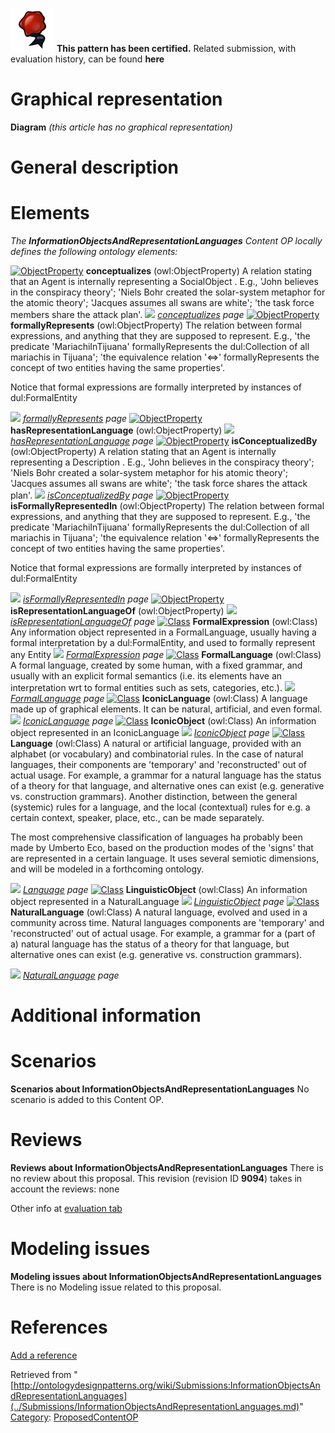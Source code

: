 [![](../images/thumb/b/b5/Certified.png/70px-Certified.png)](../Image/Certified.png.md "Certified.png") __This pattern has been certified.__
Related submission, with evaluation history, can be found __here__





#  Graphical representation


__Diagram__
_(this article has no graphical representation)_



#  General description


  




#  Elements


_The __InformationObjectsAndRepresentationLanguages__ Content OP locally defines the following ontology elements:_



[![ObjectProperty](../../../../../../images/thumb/c/c3/ObjectProperty.gif/20px-ObjectProperty.gif)](../Image/ObjectProperty.gif.md "ObjectProperty") __conceptualizes__ (owl:ObjectProperty) A relation stating that an Agent is internally representing a SocialObject . E.g., 'John believes in the conspiracy theory'; 'Niels Bohr created the solar-system metaphor for the atomic theory'; 'Jacques assumes all swans are white'; 'the task force members share the attack plan'. 
 [![](../../../../../../../../../../../../../images/thumb/8/87/ArrowRight.gif/11px-ArrowRight.gif)](../Image/ArrowRight.gif.md "ArrowRight.gif") _[conceptualizes](../Submissions/InformationObjectsAndRepresentationLanguages/conceptualizes.md "Submissions:InformationObjectsAndRepresentationLanguages/conceptualizes") page_
[![ObjectProperty](../../../../../../images/thumb/c/c3/ObjectProperty.gif/20px-ObjectProperty.gif)](../Image/ObjectProperty.gif.md "ObjectProperty") __formallyRepresents__ (owl:ObjectProperty) The relation between formal expressions, and anything that they are supposed to represent.
E.g., 'the predicate 'MariachiInTijuana' formallyRepresents the dul:Collection of all mariachis in Tijuana'; 'the equivalence relation '<=>' formallyRepresents the concept of two entities having the same properties'.


Notice that formal expressions are formally interpreted by instances of dul:FormalEntity 



 [![](../../../../../../../../../../../../../images/thumb/8/87/ArrowRight.gif/11px-ArrowRight.gif)](../Image/ArrowRight.gif.md "ArrowRight.gif") _[formallyRepresents](../Submissions/InformationObjectsAndRepresentationLanguages/formallyRepresents.md "Submissions:InformationObjectsAndRepresentationLanguages/formallyRepresents") page_
[![ObjectProperty](../../../../../../images/thumb/c/c3/ObjectProperty.gif/20px-ObjectProperty.gif)](../Image/ObjectProperty.gif.md "ObjectProperty") __hasRepresentationLanguage__ (owl:ObjectProperty) 
 [![](../../../../../../../../../../../../../images/thumb/8/87/ArrowRight.gif/11px-ArrowRight.gif)](../Image/ArrowRight.gif.md "ArrowRight.gif") _[hasRepresentationLanguage](../Submissions/InformationObjectsAndRepresentationLanguages/hasRepresentationLanguage.md "Submissions:InformationObjectsAndRepresentationLanguages/hasRepresentationLanguage") page_
[![ObjectProperty](../../../../../../images/thumb/c/c3/ObjectProperty.gif/20px-ObjectProperty.gif)](../Image/ObjectProperty.gif.md "ObjectProperty") __isConceptualizedBy__ (owl:ObjectProperty) A relation stating that an Agent is internally representing a Description . E.g., 'John believes in the conspiracy theory'; 'Niels Bohr created a solar-system metaphor for his atomic theory'; 'Jacques assumes all swans are white'; 'the task force shares the attack plan'. 
 [![](../../../../../../../../../../../../../images/thumb/8/87/ArrowRight.gif/11px-ArrowRight.gif)](../Image/ArrowRight.gif.md "ArrowRight.gif") _[isConceptualizedBy](../Submissions/InformationObjectsAndRepresentationLanguages/isConceptualizedBy.md "Submissions:InformationObjectsAndRepresentationLanguages/isConceptualizedBy") page_
[![ObjectProperty](../../../../../../images/thumb/c/c3/ObjectProperty.gif/20px-ObjectProperty.gif)](../Image/ObjectProperty.gif.md "ObjectProperty") __isFormallyRepresentedIn__ (owl:ObjectProperty) The relation between formal expressions, and anything that they are supposed to represent.
E.g., 'the predicate 'MariachiInTijuana' formallyRepresents the dul:Collection of all mariachis in Tijuana'; 'the equivalence relation '<=>' formallyRepresents the concept of two entities having the same properties'.


Notice that formal expressions are formally interpreted by instances of dul:FormalEntity 



 [![](../../../../../../../../../../../../../images/thumb/8/87/ArrowRight.gif/11px-ArrowRight.gif)](../Image/ArrowRight.gif.md "ArrowRight.gif") _[isFormallyRepresentedIn](../Submissions/InformationObjectsAndRepresentationLanguages/isFormallyRepresentedIn.md "Submissions:InformationObjectsAndRepresentationLanguages/isFormallyRepresentedIn") page_
[![ObjectProperty](../../../../../../images/thumb/c/c3/ObjectProperty.gif/20px-ObjectProperty.gif)](../Image/ObjectProperty.gif.md "ObjectProperty") __isRepresentationLanguageOf__ (owl:ObjectProperty) 
 [![](../../../../../../../../../../../../../images/thumb/8/87/ArrowRight.gif/11px-ArrowRight.gif)](../Image/ArrowRight.gif.md "ArrowRight.gif") _[isRepresentationLanguageOf](../Submissions/InformationObjectsAndRepresentationLanguages/isRepresentationLanguageOf.md "Submissions:InformationObjectsAndRepresentationLanguages/isRepresentationLanguageOf") page_
[![Class](../../../../../../../images/thumb/2/27/Class.gif/20px-Class.gif)](../Image/Class.gif.md "Class") __FormalExpression__ (owl:Class) Any information object represented in a FormalLanguage, usually having a formal interpretation by a dul:FormalEntity, and used to formally represent any Entity 
 [![](../../../../../../../../../../../../../images/thumb/8/87/ArrowRight.gif/11px-ArrowRight.gif)](../Image/ArrowRight.gif.md "ArrowRight.gif") _[FormalExpression](../Submissions/InformationObjectsAndRepresentationLanguages/FormalExpression.md "Submissions:InformationObjectsAndRepresentationLanguages/FormalExpression") page_
[![Class](../../../../../../../images/thumb/2/27/Class.gif/20px-Class.gif)](../Image/Class.gif.md "Class") __FormalLanguage__ (owl:Class) A formal language, created by some human, with a fixed grammar, and usually with an explicit formal semantics (i.e. its elements have an interpretation wrt to formal entities such as sets, categories, etc.). 
 [![](../../../../../../../../../../../../../images/thumb/8/87/ArrowRight.gif/11px-ArrowRight.gif)](../Image/ArrowRight.gif.md "ArrowRight.gif") _[FormalLanguage](../Submissions/InformationObjectsAndRepresentationLanguages/FormalLanguage.md "Submissions:InformationObjectsAndRepresentationLanguages/FormalLanguage") page_
[![Class](../../../../../../../images/thumb/2/27/Class.gif/20px-Class.gif)](../Image/Class.gif.md "Class") __IconicLanguage__ (owl:Class) A language made up of graphical elements. It can be natural, artificial, and even formal. 
 [![](../../../../../../../../../../../../../images/thumb/8/87/ArrowRight.gif/11px-ArrowRight.gif)](../Image/ArrowRight.gif.md "ArrowRight.gif") _[IconicLanguage](../Submissions/InformationObjectsAndRepresentationLanguages/IconicLanguage.md "Submissions:InformationObjectsAndRepresentationLanguages/IconicLanguage") page_
[![Class](../../../../../../../images/thumb/2/27/Class.gif/20px-Class.gif)](../Image/Class.gif.md "Class") __IconicObject__ (owl:Class) An information object represented in an IconicLanguage 
 [![](../../../../../../../../../../../../../images/thumb/8/87/ArrowRight.gif/11px-ArrowRight.gif)](../Image/ArrowRight.gif.md "ArrowRight.gif") _[IconicObject](../Submissions/InformationObjectsAndRepresentationLanguages/IconicObject.md "Submissions:InformationObjectsAndRepresentationLanguages/IconicObject") page_
[![Class](../../../../../../../images/thumb/2/27/Class.gif/20px-Class.gif)](../Image/Class.gif.md "Class") __Language__ (owl:Class) A natural or artificial language, provided with an alphabet (or vocabulary) and combinatorial rules. In the case of natural languages, their components are 'temporary' and 'reconstructed' out of actual usage. For example, a grammar for a natural language has the status of a theory for that language, and alternative ones can exist (e.g. generative vs. construction grammars).
Another distinction, between the general (systemic) rules for a language, and the local (contextual) rules for e.g. a certain context, speaker, place, etc., can be made separately.


The most comprehensive classification of languages ha probably been made by Umberto Eco, based on the production modes of the 'signs' that are represented in a certain language. It uses several semiotic dimensions, and will be modeled in a forthcoming ontology. 



 [![](../../../../../../../../../../../../../images/thumb/8/87/ArrowRight.gif/11px-ArrowRight.gif)](../Image/ArrowRight.gif.md "ArrowRight.gif") _[Language](../Submissions/InformationObjectsAndRepresentationLanguages/Language.md "Submissions:InformationObjectsAndRepresentationLanguages/Language") page_
[![Class](../../../../../../../images/thumb/2/27/Class.gif/20px-Class.gif)](../Image/Class.gif.md "Class") __LinguisticObject__ (owl:Class) An information object represented in a NaturalLanguage 
 [![](../../../../../../../../../../../../../images/thumb/8/87/ArrowRight.gif/11px-ArrowRight.gif)](../Image/ArrowRight.gif.md "ArrowRight.gif") _[LinguisticObject](../Submissions/InformationObjectsAndRepresentationLanguages/LinguisticObject.md "Submissions:InformationObjectsAndRepresentationLanguages/LinguisticObject") page_
[![Class](../../../../../../../images/thumb/2/27/Class.gif/20px-Class.gif)](../Image/Class.gif.md "Class") __NaturalLanguage__ (owl:Class) A natural language, evolved and used in a community across time.
Natural languages components are 'temporary' and 'reconstructed' out of actual usage. For example, a grammar for a (part of a) natural language has the status of a theory for that language, but alternative ones can exist (e.g. generative vs. construction grammars). 



 [![](../../../../../../../../../../../../../images/thumb/8/87/ArrowRight.gif/11px-ArrowRight.gif)](../Image/ArrowRight.gif.md "ArrowRight.gif") _[NaturalLanguage](../Submissions/InformationObjectsAndRepresentationLanguages/NaturalLanguage.md "Submissions:InformationObjectsAndRepresentationLanguages/NaturalLanguage") page_
#  Additional information


#  Scenarios



__Scenarios about InformationObjectsAndRepresentationLanguages__
No scenario is added to this Content OP.




#  Reviews



__Reviews about InformationObjectsAndRepresentationLanguages__
There is no review about this proposal.
This revision (revision ID __9094__) takes in account the reviews: none


Other info at [evaluation tab](http://ontologydesignpatterns.org/wiki/index.php?title=Submissions:InformationObjectsAndRepresentationLanguages&action=evaluation "http://ontologydesignpatterns.org/wiki/index.php?title=Submissions:InformationObjectsAndRepresentationLanguages&action=evaluation")




  




#  Modeling issues



__Modeling issues about InformationObjectsAndRepresentationLanguages__
There is no Modeling issue related to this proposal.




  




#  References


[Add a reference](index.php@title=Odp%253AAdd_reference&subject=../Submissions/InformationObjectsAndRepresentationLanguages.md "http://ontologydesignpatterns.org/wiki/index.php?title=Odp:Add_reference&subject=Submissions%3AInformationObjectsAndRepresentationLanguages")


  






Retrieved from "[http://ontologydesignpatterns.org/wiki/Submissions:InformationObjectsAndRepresentationLanguages](../Submissions/InformationObjectsAndRepresentationLanguages.md)"
 [Category](http://ontologydesignpatterns.org/wiki/Special:Categories "Special:Categories"): [ProposedContentOP](../Category/ProposedContentOP.md "Category:ProposedContentOP")